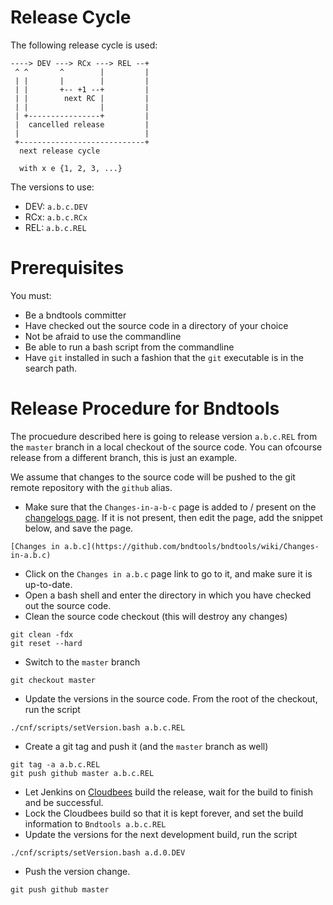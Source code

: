 # Release Cycle

The following release cycle is used:
```
----> DEV ---> RCx ---> REL --+
 ^ ^       ^        |         |
 | |       |        |         |
 | |       +-- +1 --+         |
 | |        next RC |         |
 | |                |         |
 | +----------------+         |
 |  cancelled release         |
 |                            |
 +----------------------------+
  next release cycle

  with x e {1, 2, 3, ...}
```

The versions to use:
* DEV: `a.b.c.DEV`
* RCx: `a.b.c.RCx`
* REL: `a.b.c.REL`


# Prerequisites

You must:
* Be a bndtools committer
* Have checked out the source code in a directory of your choice
* Not be afraid to use the commandline
* Be able to run a bash script from the commandline
* Have `git` installed in such a fashion that the `git` executable is in the search path.

# Release Procedure for Bndtools

The procuedure described here is going to release version `a.b.c.REL` from the `master` branch in a local checkout of the source code. You can ofcourse release from a different branch, this is just an example.

We assume that changes to the source code will be pushed to the git remote repository with the `github` alias.

* Make sure that the `Changes-in-a-b-c` page is added to / present on the [changelogs page](https://github.com/bndtools/bndtools/wiki/Changelogs). If it is not present, then edit the page, add the snippet below, and save the page.
```
[Changes in a.b.c](https://github.com/bndtools/bndtools/wiki/Changes-in-a.b.c)
```
* Click on the `Changes in a.b.c` page link to go to it, and make sure it is up-to-date.
* Open a bash shell and enter the directory in which you have checked out the source code.
* Clean the source code checkout (this will destroy any changes)
```
git clean -fdx
git reset --hard
```
* Switch to the `master` branch
```
git checkout master
```
* Update the versions in the source code. From the root of the checkout, run the script
```
./cnf/scripts/setVersion.bash a.b.c.REL
```
* Create a git tag and push it (and the `master` branch as well)
```
git tag -a a.b.c.REL
git push github master a.b.c.REL
```
* Let Jenkins on [Cloudbees](https://bndtools.ci.cloudbees.com/) build the release, wait for the build to finish and be successful.
* Lock the Cloudbees build so that it is kept forever, and set the build information to `Bndtools a.b.c.REL`
* Update the versions for the next development build, run the script
```
./cnf/scripts/setVersion.bash a.d.0.DEV
```
* Push the version change.
```
git push github master
```